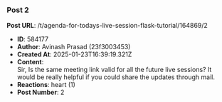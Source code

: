 ### Post 2
**Post URL**: /t/agenda-for-todays-live-session-flask-tutorial/164869/2
- **ID**: 584177
- **Author**: Avinash Prasad  (23f3003453)
- **Created At**: 2025-01-23T16:39:19.321Z
- **Content**:  
  Sir, Is the same meeting link valid for all the  future live sessions? It would be really helpful if you could share the updates through mail.
- **Reactions**: heart (1)
- **Post Number**: 2

